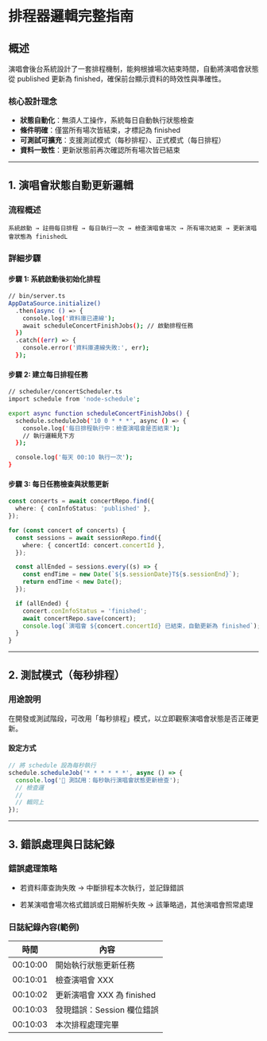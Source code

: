 # 排程器邏輯完整指南

## **概述**

演唱會後台系統設計了一套排程機制，能夠根據場次結束時間，自動將演唱會狀態從 published 更新為 finished，確保前台顯示資料的時效性與準確性。

### **核心設計理念**

- **狀態自動化**：無須人工操作，系統每日自動執行狀態檢查
- **條件明確**：僅當所有場次皆結束，才標記為 finished
- **可測試可擴充**：支援測試模式（每秒排程）、正式模式（每日排程）
- **資料一致性**：更新狀態前再次確認所有場次皆已結束

---

## **1. 演唱會狀態自動更新邏輯**

### **流程概述**

```
系統啟動 → 註冊每日排程 → 每日執行一次 → 檢查演唱會場次 → 所有場次結束 → 更新演唱會狀態為 finishedL
```

### **詳細步驟**

#### **步驟 1: 系統啟動後初始化排程**

```bash
// bin/server.ts
AppDataSource.initialize()
  .then(async () => {
    console.log('資料庫已連線');
    await scheduleConcertFinishJobs(); // 啟動排程任務
  })
  .catch((err) => {
    console.error('資料庫連線失敗:', err);
  });
```

#### **步驟 2: 建立每日排程任務**

```bash
// scheduler/concertScheduler.ts
import schedule from 'node-schedule';

export async function scheduleConcertFinishJobs() {
  schedule.scheduleJob('10 0 * * *', async () => {
    console.log('每日排程執行中：檢查演唱會是否結束');
    // 執行邏輯見下方
  });

  console.log('每天 00:10 執行一次');
}

```

#### **步驟 3: 每日任務檢查與狀態更新**

```typescript
const concerts = await concertRepo.find({
  where: { conInfoStatus: 'published' },
});

for (const concert of concerts) {
  const sessions = await sessionRepo.find({
    where: { concertId: concert.concertId },
  });

  const allEnded = sessions.every((s) => {
    const endTime = new Date(`${s.sessionDate}T${s.sessionEnd}`);
    return endTime < new Date();
  });

  if (allEnded) {
    concert.conInfoStatus = 'finished';
    await concertRepo.save(concert);
    console.log(`演唱會 ${concert.concertId} 已結束，自動更新為 finished`);
  }
}
```

---

## **2. 測試模式（每秒排程）**

### **用途說明**

在開發或測試階段，可改用「每秒排程」模式，以立即觀察演唱會狀態是否正確更新。

#### **設定方式**

```typescript
// 將 schedule 設為每秒執行
schedule.scheduleJob('* * * * * *', async () => {
  console.log('🔁 測試用：每秒執行演唱會狀態更新檢查');
  // 檢查邏
  //
  // 輯同上
});
```

---

## **3. 錯誤處理與日誌紀錄**

### **錯誤處理策略**

- 若資料庫查詢失敗 → 中斷排程本次執行，並記錄錯誤

- 若某演唱會場次格式錯誤或日期解析失敗 → 該筆略過，其他演唱會照常處理

### **日誌紀錄內容(範例)**

| 時間     | 內容                       |
| -------- | -------------------------- |
| 00:10:00 | 開始執行狀態更新任務       |
| 00:10:01 | 檢查演唱會 XXX             |
| 00:10:02 | 更新演唱會 XXX 為 finished |
| 00:10:03 | 發現錯誤：Session 欄位錯誤 |
| 00:10:03 | 本次排程處理完畢           |
